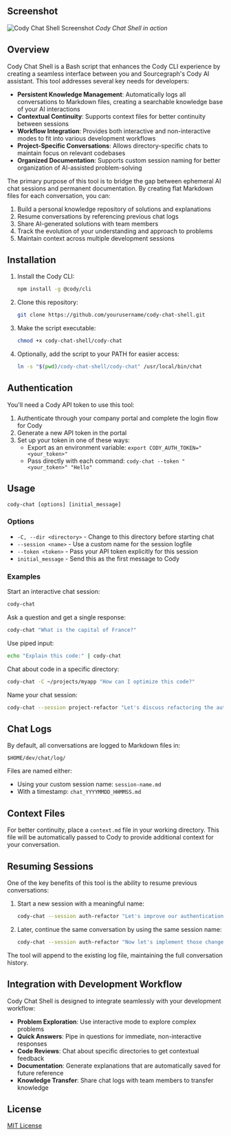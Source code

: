 ## Screenshot

![Cody Chat Shell Screenshot](./Screenshot%202025-04-25%20at%205.13.03%20PM.png)
*Cody Chat Shell in action*

## Overview

Cody Chat Shell is a Bash script that enhances the Cody CLI experience by creating a seamless interface between you and Sourcegraph's Cody AI assistant. This tool addresses several key needs for developers:

- **Persistent Knowledge Management**: Automatically logs all conversations to Markdown files, creating a searchable knowledge base of your AI interactions
- **Contextual Continuity**: Supports context files for better continuity between sessions
- **Workflow Integration**: Provides both interactive and non-interactive modes to fit into various development workflows
- **Project-Specific Conversations**: Allows directory-specific chats to maintain focus on relevant codebases
- **Organized Documentation**: Supports custom session naming for better organization of AI-assisted problem-solving

The primary purpose of this tool is to bridge the gap between ephemeral AI chat sessions and permanent documentation. By creating flat Markdown files for each conversation, you can:

1. Build a personal knowledge repository of solutions and explanations
2. Resume conversations by referencing previous chat logs
3. Share AI-generated solutions with team members
4. Track the evolution of your understanding and approach to problems
5. Maintain context across multiple development sessions

## Installation

1. Install the Cody CLI:
   ```bash
   npm install -g @cody/cli
   ```

2. Clone this repository:
   ```bash
   git clone https://github.com/yourusername/cody-chat-shell.git
   ```

3. Make the script executable:
   ```bash
   chmod +x cody-chat-shell/cody-chat
   ```

4. Optionally, add the script to your PATH for easier access:
   ```bash
   ln -s "$(pwd)/cody-chat-shell/cody-chat" /usr/local/bin/chat
   ```

## Authentication

You'll need a Cody API token to use this tool:

1. Authenticate through your company portal and complete the login flow for Cody
2. Generate a new API token in the portal
3. Set up your token in one of these ways:
   - Export as an environment variable: `export CODY_AUTH_TOKEN="<your_token>"`
   - Pass directly with each command: `cody-chat --token "<your_token>" "Hello"`

## Usage

```
cody-chat [options] [initial_message]
```

### Options

- `-C, --dir <directory>` - Change to this directory before starting chat
- `--session <name>` - Use a custom name for the session logfile
- `--token <token>` - Pass your API token explicitly for this session
- `initial_message` - Send this as the first message to Cody

### Examples

Start an interactive chat session:
```bash
cody-chat
```

Ask a question and get a single response:
```bash
cody-chat "What is the capital of France?"
```

Use piped input:
```bash
echo "Explain this code:" | cody-chat
```

Chat about code in a specific directory:
```bash
cody-chat -C ~/projects/myapp "How can I optimize this code?"
```

Name your chat session:
```bash
cody-chat --session project-refactor "Let's discuss refactoring the auth module"
```

## Chat Logs

By default, all conversations are logged to Markdown files in:
```
$HOME/dev/chat/log/
```

Files are named either:
- Using your custom session name: `session-name.md`
- With a timestamp: `chat_YYYYMMDD_HHMMSS.md`

## Context Files

For better continuity, place a `context.md` file in your working directory. This file will be automatically passed to Cody to provide additional context for your conversation.

## Resuming Sessions

One of the key benefits of this tool is the ability to resume previous conversations:

1. Start a new session with a meaningful name:
   ```bash
   cody-chat --session auth-refactor "Let's improve our authentication system"
   ```

2. Later, continue the same conversation by using the same session name:
   ```bash
   cody-chat --session auth-refactor "Now let's implement those changes we discussed"
   ```

The tool will append to the existing log file, maintaining the full conversation history.

## Integration with Development Workflow

Cody Chat Shell is designed to integrate seamlessly with your development workflow:

- **Problem Exploration**: Use interactive mode to explore complex problems
- **Quick Answers**: Pipe in questions for immediate, non-interactive responses
- **Code Reviews**: Chat about specific directories to get contextual feedback
- **Documentation**: Generate explanations that are automatically saved for future reference
- **Knowledge Transfer**: Share chat logs with team members to transfer knowledge

## License

[MIT License](LICENSE)

